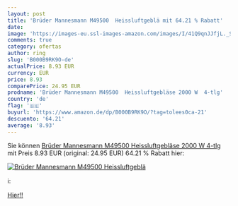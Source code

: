 ```yaml
---
layout: post
title: 'Brüder Mannesmann M49500  Heissluftgeblä mit 64.21 % Rabatt'
date: 
image: 'https://images-eu.ssl-images-amazon.com/images/I/41Q9qnJJfjL._SL200_.jpg'
comments: true
category: ofertas
author: ring
slug: 'B000B9RK9O-de'
actualPrice: 8.93 EUR
currency: EUR
price: 8.93
comparePrice: 24.95 EUR
prodname: 'Brüder Mannesmann M49500  Heissluftgebläse 2000 W  4-tlg'
country: 'de'
flag: '🇩🇪'
buyurl: 'https://www.amazon.de/dp/B000B9RK9O/?tag=tolees0ca-21'
descuento: '64.21'
average: '8.93'
---
```


Sie können [Brüder Mannesmann M49500  Heissluftgebläse 2000 W  4-tlg](https://www.amazon.de/dp/B000B9RK9O/?tag=tolees0ca-21) mit Preis 8.93 EUR (original: 24.95 EUR) 64.21 % Rabatt hier:

[![Brüder Mannesmann M49500  Heissluftgeblä](https://images-eu.ssl-images-amazon.com/images/I/41Q9qnJJfjL._SL200_.jpg)](https://www.amazon.de/dp/B000B9RK9O/?tag=tolees0ca-21)

ℹ️:


[Hier!!](https://www.amazon.de/dp/B000B9RK9O/?tag=tolees0ca-21)
